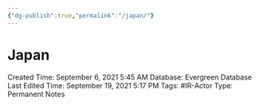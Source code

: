 ```yaml
---
{"dg-publish":true,"permalink":"/japan/"}
---
```


# Japan

Created Time: September 6, 2021 5:45 AM
Database: Evergreen Database
Last Edited Time: September 19, 2021 5:17 PM
Tags: #IR-Actor
Type: Permanent Notes
